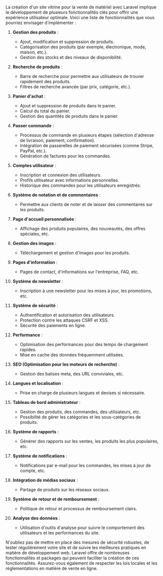 La création d'un site vitrine pour la vente de matériel avec Laravel implique le développement de plusieurs fonctionnalités clés pour offrir une expérience utilisateur optimale. Voici une liste de fonctionnalités que vous pourriez envisager d'implémenter :

1. **Gestion des produits** :
   - Ajout, modification et suppression de produits.
   - Catégorisation des produits (par exemple, électronique, mode, maison, etc.).
   - Gestion des stocks et des niveaux de disponibilité.

2. **Recherche de produits** :
   - Barre de recherche pour permettre aux utilisateurs de trouver rapidement des produits.
   - Filtres de recherche avancée (par prix, catégorie, etc.).

3. **Panier d'achat** :
   - Ajout et suppression de produits dans le panier.
   - Calcul du total du panier.
   - Gestion des quantités de produits dans le panier.

4. **Passer commande** :
   - Processus de commande en plusieurs étapes (sélection d'adresse de livraison, paiement, confirmation).
   - Intégration de passerelles de paiement sécurisées (comme Stripe, PayPal, etc.).
   - Génération de factures pour les commandes.

5. **Comptes utilisateur** :
   - Inscription et connexion des utilisateurs.
   - Profils utilisateur avec informations personnelles.
   - Historique des commandes pour les utilisateurs enregistrés.

6. **Système de notation et de commentaires** :
   - Permettre aux clients de noter et de laisser des commentaires sur les produits.

7. **Page d'accueil personnalisée** :
   - Affichage des produits populaires, des nouveautés, des offres spéciales, etc.

8. **Gestion des images** :
   - Téléchargement et gestion d'images pour les produits.

9. **Pages d'information** :
   - Pages de contact, d'informations sur l'entreprise, FAQ, etc.

10. **Système de newsletter** :
    - Inscription à une newsletter pour les mises à jour, les promotions, etc.

11. **Système de sécurité** :
    - Authentification et autorisation des utilisateurs.
    - Protection contre les attaques CSRF et XSS.
    - Sécurité des paiements en ligne.

12. **Performance** :
    - Optimisation des performances pour des temps de chargement rapides.
    - Mise en cache des données fréquemment utilisées.

13. **SEO (Optimisation pour les moteurs de recherche)** :
    - Gestion des balises meta, des URL conviviales, etc.

14. **Langues et localisation** :
    - Prise en charge de plusieurs langues et devises si nécessaire.

15. **Tableau de bord administrateur** :
    - Gestion des produits, des commandes, des utilisateurs, etc.
    - Possibilité de gérer les catégories et les sous-catégories de produits.

16. **Système de rapports** :
    - Générer des rapports sur les ventes, les produits les plus populaires, etc.

17. **Système de notifications** :
    - Notifications par e-mail pour les commandes, les mises à jour de compte, etc.

18. **Intégration de médias sociaux** :
    - Partage de produits sur les réseaux sociaux.

19. **Système de retour et de remboursement** :
    - Politique de retour et processus de remboursement clairs.

20. **Analyse des données** :
    - Utilisation d'outils d'analyse pour suivre le comportement des utilisateurs et les performances du site.

N'oubliez pas de mettre en place des mesures de sécurité robustes, de tester régulièrement votre site et de suivre les meilleures pratiques en matière de développement web. Laravel offre de nombreuses fonctionnalités et packages qui peuvent faciliter la création de ces fonctionnalités. Assurez-vous également de respecter les lois locales et les réglementations en matière de vente en ligne.
